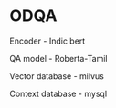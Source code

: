 # ODQA

Encoder - Indic bert

QA model - Roberta-Tamil

Vector database - milvus

Context database - mysql

